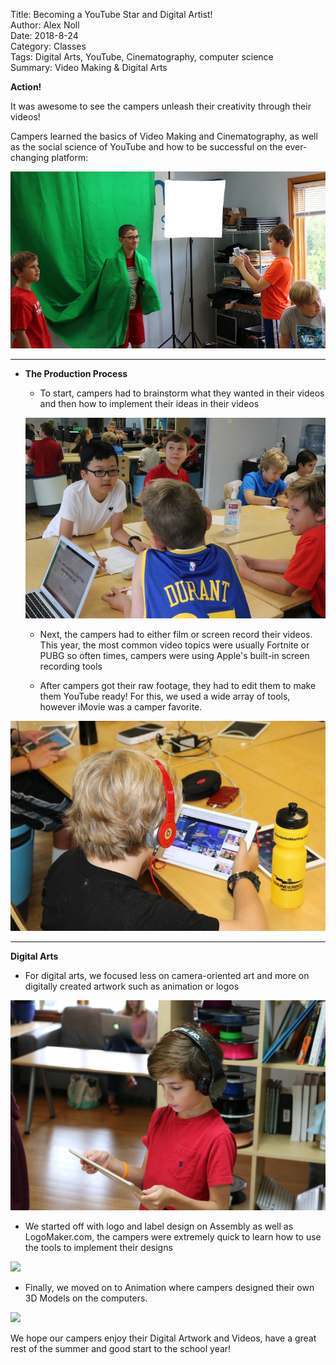 Title: Becoming a YouTube Star and Digital Artist!  
Author: Alex Noll  
Date: 2018-8-24  
Category: Classes  
Tags: Digital Arts, YouTube, Cinematography, computer science  
Summary: Video Making & Digital Arts

**Action!**  

It was awesome to see the campers unleash their creativity through their videos!  

Campers learned the basics of Video Making and Cinematography, as well as the social science of YouTube and how to be successful on the ever-changing platform:  

![Green Screen](images/IMG_0023.JPG)

***  
* **The Production Process**  
    + To start, campers had to brainstorm what they wanted in their videos and then how to implement their ideas in their videos    

    ![Brain Blast](images/IMG_9972.JPG)

    + Next, the campers had to either film or screen record their videos. This year, the most common video topics were usually Fortnite or PUBG so often times, campers were using Apple's built-in screen recording tools  

    + After campers got their raw footage, they had to edit them to make them YouTube ready! For this, we used a wide array of tools, however iMovie was a camper favorite.

![YouTube](images/IMG_0026.JPG)
***
 **Digital Arts**
  + For digital arts, we focused less on camera-oriented art and more on digitally created artwork such as animation or logos

![Looking at iPad](images/IMG_9986.JPG)

  + We started off with logo and label design on Assembly as well as LogoMaker.com, the campers were extremely quick to learn how to use the tools to implement their designs

![](images/IMG_.JPG)

  + Finally, we moved on to Animation where campers designed their own 3D Models on the computers.

![](IMG_9283.JPG)

We hope our campers enjoy their Digital Artwork and Videos, have a great rest of the summer and good start to the school year!
